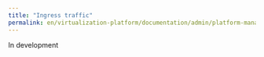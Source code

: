 ```yaml
---
title: "Ingress traffic"
permalink: en/virtualization-platform/documentation/admin/platform-management/traffic-control/ingress.html
---
```


In development
